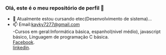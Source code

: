 ### Olá, este é o meu repositório de perfil 👋

- 🌱 Atualmente estou cursando etec(Desenvolvimento de sistema)...
- 📫 Email:kayky7277@gmail.com<br>
-Cursos em geral:Informática básica, espanhol(nivel médio), javascript básico, Linguagem de programação C básica.<br>
[Facebook](https://www.facebook.com/kayky.matossantana).<br>
[linkedin](https://www.linkedin.com/in/kayky-matos-santana-0911991a6/).

